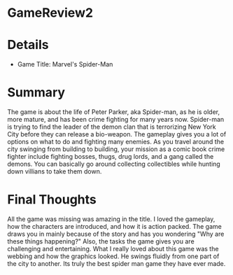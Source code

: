 # GameReview2

# Details
- Game Title: Marvel's Spider-Man
# Summary
The game is about the life of Peter Parker, aka Spider-man, as he is older, more mature, and has been crime fighting for many years now. 
Spider-man is trying to find the leader of the demon clan that is terrorizing New York City before they can release a bio-weapon. The 
gameplay gives you a lot of options on what to do and fighting many enemies. As you travel around the city swinging from building to 
building, your mission as a comic book crime fighter include fighting bosses, thugs, drug lords, and a gang called the demons. You can 
basically go around collecting collectibles while hunting down villians to take them down. 
# Final Thoughts
All the game was missing was amazing in the title. I loved the gameplay, how the characters are introduced, and how it is action packed. 
The game draws you in mainly because of the story and has you wondering "Why are these things happening?" Also, the tasks the game 
gives you are challenging and entertaining. What I really loved about this game was the webbing and how the graphics looked. He swings
fluidly from one part of the city to another. Its truly the best spider man game they have ever made.
